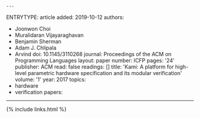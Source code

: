     ---
ENTRYTYPE: article
added: 2019-10-12
authors:
- Joonwon Choi
- Muralidaran Vijayaraghavan
- Benjamin Sherman
- Adam J. Chlipala
- Arvind
doi: 10.1145/3110268
journal: Proceedings of the ACM on Programming Languages
layout: paper
number: ICFP
pages: '24'
publisher: ACM
read: false
readings: []
title: 'Kami: A platform for high-level parametric hardware specification and its
  modular verification'
volume: '1'
year: 2017
topics:
- hardware
- verification
papers:
---

{% include links.html %}
